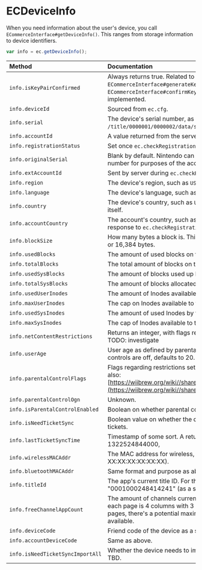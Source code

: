 # ECDeviceInfo

When you need information about the user's device, you call `ECommerceInterface#getDeviceInfo()`. This ranges from storage information to device identifiers.

```javascript
var info = ec.getDeviceInfo();
```

| Method | Documentation |
| :--- | :--- |
| `info.isKeyPairConfirmed` | Always returns true. Related to `ECommerceInterface#generateKeyPair()` and `ECommerceInterface#confirmKeyPair()`, which are not implemented. |
| `info.deviceId` | Sourced from `ec.cfg`. |
| `info.serial` | The device's serial number, as sourced from `/title/0000001/0000002/data/setting.txt` . |
| `info.accountId` | A value returned from the server. TODO: research. |
| `info.registrationStatus` | Set once `ec.checkRegistration()`  is called. |
| `info.originalSerial` | Blank by default. Nintendo can override the Wii's serial number for purposes of the account transferring consoles. |
| `info.extAccountId` | Sent by server during `ec.checkRegistration()`. |
| `info.region` | The device's region, such as `USA`. |
| `info.language` | The device's language, such as `en`. |
| `info.country` | The device's country, such as `US`. Sourced from the Wii itself. |
| `info.accountCountry` | The account's country, such as `US`. Sourced from the response to `ec.checkRegistration()`. |
| `info.blockSize` | How many bytes a block is. This should always be 16 KiB, or 16,384 bytes. |
| `info.usedBlocks` | The amount of used blocks on the device. |
| `info.totalBlocks` | The total amount of blocks on the device. |
| `info.usedSysBlocks` | The amount of blocks used up by system data. |
| `info.totalSysBlocks` | The amount of blocks allocated for use to the system. |
| `info.usedUserInodes` | The amount of Inodes available to user data. |
| `info.maxUserInodes` | The cap on Inodes available to the user. |
| `info.usedSysInodes` | The amount of used Inodes by the system. |
| `info.maxSysInodes` | The cap of Inodes available to the system. |
| `info.netContentRestrictions` | Returns an integer, with flags regarding content restriction. TODO: investigate |
| `info.userAge` | User age as defined by parental controls. If parental controls are off, defaults to 20. |
| `info.parentalControlFlags` | Flags regarding restrictions set via parental controls. See also: [https://wiibrew.org/wiki//shared2/sys/SYSCONF\#IPL.PC](https://wiibrew.org/wiki//shared2/sys/SYSCONF#IPL.PC) |
| `info.parentalControlOgn` | Unknown. |
| `info.isParentalControlEnabled` | Boolean on whether parental controls are enabled. |
| `info.isNeedTicketSync` | Boolean value on whether the device needs to sync tickets. |
| `info.lastTicketSyncTime` | Timestamp of some sort. A returned value was 1322524844000, |
| `info.wirelessMACAddr` | The MAC address for wireless, returned as a string \(format XX:XX:XX:XX:XX:XX\). |
| `info.bluetoothMACAddr` | Same format and purpose as above, but for Bluetooth. |
| `info.titleId` | The app's current title ID. For the Wii Shop Channel, that is "0001000248414241" \(as a string\). |
| `info.freeChannelAppCount` | The amount of channels currently free the Wii Menu. As each page is 4 columns with 3 rows, and there are 4 pages, there's a potential maximum of 48 channels available. |
| `info.deviceCode` | Friend code of the device as a string. |
| `info.accountDeviceCode` | Same as above. |
| `info.isNeedTicketSyncImportAll` | Whether the device needs to import all tickets from a sync. TBD. |

